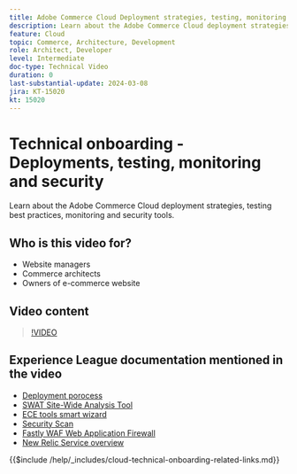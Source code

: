 ```yaml
---
title: Adobe Commerce Cloud Deployment strategies, testing, monitoring and security
description: Learn about the Adobe Commerce Cloud deployment strategies, testing, monitoring and security.
feature: Cloud
topic: Commerce, Architecture, Development
role: Architect, Developer
level: Intermediate
doc-type: Technical Video
duration: 0
last-substantial-update: 2024-03-08
jira: KT-15020
kt: 15020
---
```

# Technical onboarding - Deployments, testing, monitoring and security

Learn about the Adobe Commerce Cloud deployment strategies, testing best practices, monitoring and security tools.

## Who is this video for?

- Website managers
- Commerce architects
- Owners of e-commerce website

## Video content

>[!VIDEO](https://video.tv.adobe.com/v/3427818?learn=on)

## Experience League documentation mentioned in the video

- [Deployment porocess](https://experienceleague.adobe.com/docs/commerce-cloud-service/user-guide/develop/deploy/process.html)
- [SWAT Site-Wide Analysis Tool](https://experienceleague.adobe.com/docs/commerce-operations/tools/site-wide-analysis-tool/intro.html)
- [ECE tools smart wizard](https://experienceleague.adobe.com/docs/commerce-cloud-service/user-guide/develop/deploy/smart-wizards.html)
- [Security Scan](https://experienceleague.adobe.com/docs/commerce-admin/systems/security/security-scan.html)
- [Fastly WAF Web Application Firewall](https://experienceleague.adobe.com/docs/commerce-cloud-service/user-guide/cdn/fastly-waf-service.html)
- [New Relic Service overview](https://experienceleague.adobe.com/docs/commerce-cloud-service/user-guide/monitor/new-relic/new-relic-service.html)

{{$include /help/_includes/cloud-technical-onboarding-related-links.md}}
